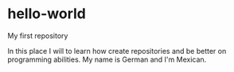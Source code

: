 # hello-world
My first repository

In this place I will to learn how create repositories and be better on programming abilities.
My name is German and I'm Mexican.
